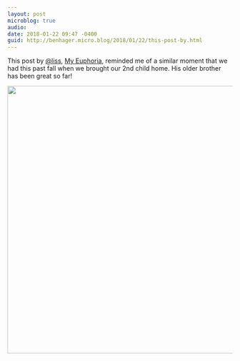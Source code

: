 ```yaml
---
layout: post
microblog: true
audio: 
date: 2018-01-22 09:47 -0400
guid: http://benhager.micro.blog/2018/01/22/this-post-by.html
---
```

This post by [@liss](https://micro.blog/liss), [My Euphoria](https://www.caseyliss.com/2018/1/21/my-euphoria), reminded me of a similar moment that we had this past fall when we brought our 2nd child home. His older brother has been great so far!

<img src="http://hager.blog/uploads/2018/13b6ac0737.jpg" width="599" height="600" />
